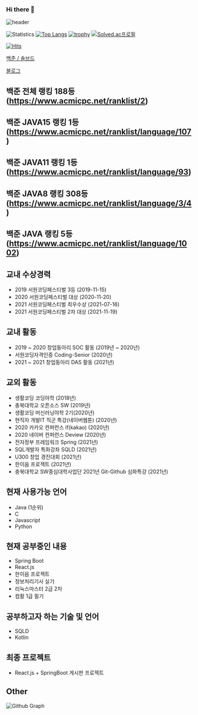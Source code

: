 ### Hi there 👋

![header](https://capsule-render.vercel.app/api?type=rounded&color=auto&text=lms0806&height=200&fontSize=100)

![Statistics](https://github-readme-stats.vercel.app/api?username=lms0806&show_icons=true)
[![Top Langs](https://github-readme-stats.vercel.app/api/top-langs/?username=lms0806&layout=compact&langs_count=8)](https://github.com/anuraghazra/github-readme-stats)
[![trophy](https://github-profile-trophy.vercel.app/?username=lms0806&theme=chalk&row=1&column=7)](https://github.com/ryo-ma/github-profile-trophy)
[![Solved.ac프로필](http://mazassumnida.wtf/api/v2/generate_badge?boj=lms0806)](https://solved.ac/lms0806)

[![Hits](https://hits.seeyoufarm.com/api/count/incr/badge.svg?url=https%3A%2F%2Fgithub.com%2Flms0806)](https://hits.seeyoufarm.com)

<a href="https://www.acmicpc.net/user/lms0806">백준 / </a>
<a href="https://solved.ac/profile/lms0806">솔브드</a>

<a href="https://lms0806.tistory.com">블로그 </a>

## 백준 전체 랭킹 188등(https://www.acmicpc.net/ranklist/2)
## 백준 JAVA15 랭킹 1등(https://www.acmicpc.net/ranklist/language/107)
## 백준 JAVA11 랭킹 1등(https://www.acmicpc.net/ranklist/language/93)
## 백준 JAVA8 랭킹 308등(https://www.acmicpc.net/ranklist/language/3/4)
## 백준 JAVA 랭킹 5등(https://www.acmicpc.net/ranklist/language/1002)

## 교내 수상경력
 - 2019 서원코딩페스티벌 3등 (2019-11-15)
 - 2020 서원코딩페스티벌 대상 (2020-11-20)
 - 2021 서원코딩페스티벌 최우수상 (2021-07-16)
 - 2021 서원코딩페스티벌 2차 대상 (2021-11-19)

## 교내 활동
 - 2019 ~ 2020 창업동아리 SOC 활동 (2019년 ~ 2020년)
 - 서원코딩자격인증 Coding-Senior (2020년)
 - 2021 ~ 2021 창업동아리 DAS 활동 (2021년)

## 교외 활동
 - 생활코딩 코딩야학 (2018년)
 - 충북대학교 오픈소스 SW (2019년)
 - 생활코딩 머신러닝야학 2기(2020년)
 - 현직자 개발IT 직군 특강(네이버웹툰) (2020년)
 - 2020 카카오 컨퍼런스 if(kakao) (2020년)
 - 2020 네이버 컨퍼런스 Deview (2020년)
 - 전자정부 프레임워크 Spring (2021년)
 - SQL개발자 특화강좌 SQLD (2021년)
 - U300 창업 경진대회 (2021년)
 - 한이음 프로젝트 (2021년)
 - 충북대학교 SW중심대학사업단 2021년 Git-Github 심화특강 (2021년)

## 현재 사용가능 언어
 - Java (1순위)
 - C
 - Javascript
 - Python 

## 현재 공부중인 내용
 - Spring Boot
 - React.js
 - 한이음 프로젝트
 - 정보처리기사 실기
 - 리눅스마스터 2급 2차
 - 컴활 1급 필기

## 공부하고자 하는 기술 및 언어
 - SQLD
 - Kotlin

## 최종 프로젝트
 - React.js + SpringBoot 게시판 프로젝트

## Other
![Github Graph](https://activity-graph.herokuapp.com/graph?username=lms0806&area=false&theme=xcode&hide_border=true)
<!--
**lms0806/lms0806** is a ✨ _special_ ✨ repository because its `README.md` (this file) appears on your GitHub profile.

Here are some ideas to get you started:

- 🔭 I’m currently working on ...
- 🌱 I’m currently learning ...
- 👯 I’m looking to collaborate on ...
- 🤔 I’m looking for help with ...
- 💬 Ask me about ...
- 📫 How to reach me: ...
- 😄 Pronouns: ...
- ⚡ Fun fact: ...
-->
